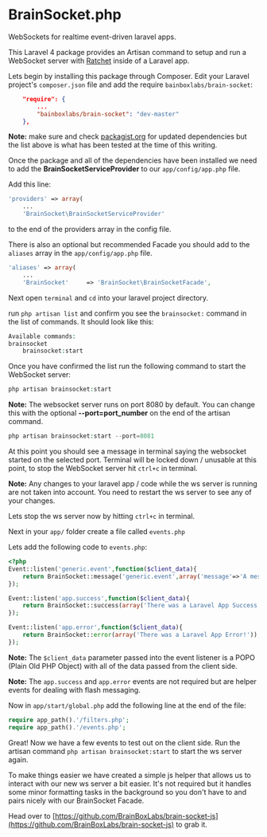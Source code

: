 BrainSocket.php
============

WebSockets for realtime event-driven laravel apps.

This Laravel 4 package provides an Artisan command to setup and run a WebSocket server
with [Ratchet](http://socketo.me/) inside of a Laravel app.

Lets begin by installing this package through Composer. Edit your Laravel project's `composer.json` file and add the require `bainboxlabs/brain-socket`:

```json
	"require": {
		...
		"bainboxlabs/brain-socket": "dev-master"
	},
```

**Note:** make sure and check [packagist.org](https://packagist.org) for updated dependencies but the list above is what has been tested at the time of this writing.

Once the package and all of the dependencies have been installed we need to add the **BrainSocketServiceProvider** to our `app/config/app.php` file.

Add this line:

```php
'providers' => array(
	...
	'BrainSocket\BrainSocketServiceProvider'
```

to the end of the providers array in the config file.

There is also an optional but recommended Facade you should add to the `aliases` array in the `app/config/app.php` file.

```php
'aliases' => array(
	...
	'BrainSocket'     => 'BrainSocket\BrainSocketFacade',
```

Next open `terminal` and `cd` into your laravel project directory.

run `php artisan list` and confirm you see the `brainsocket:` command in the list of commands. It should look like this:

```php
Available commands:
brainsocket
	brainsocket:start
```

Once you have confirmed the list run the following command to start the WebSocket server:

```php
php artisan brainsocket:start
```

**Note:** The websocket server runs on port 8080 by default. You can change this with the optional **--port=port_number** on the end of the artisan command.

```php
php artisan brainsocket:start --port=8081
```

At this point you should see a message in terminal saying the websocket started on the selected port. Terminal will be locked down / unusable at this point, to stop the WebSocket server
hit `ctrl+c` in terminal.

**Note:** Any changes to your laravel app / code while the ws server is running are not taken into account. You need to restart the ws server to see any of your changes.

Lets stop the ws server now by hitting `ctrl+c` in terminal.

Next in your `app/` folder create a file called `events.php`

Lets add the following code to `events.php`:

```php
<?php
Event::listen('generic.event',function($client_data){
	return BrainSocket::message('generic.event',array('message'=>'A message from a generic event fired in Laravel!'));
});

Event::listen('app.success',function($client_data){
	return BrainSocket::success(array('There was a Laravel App Success Event!'));
});

Event::listen('app.error',function($client_data){
	return BrainSocket::error(array('There was a Laravel App Error!'));
});
```

**Note:** The `$client_data` parameter passed into the event listener is a POPO (Plain Old PHP Object) with all of the data passed from the client side.

**Note:** The `app.success` and `app.error` events are not required but are helper events for dealing with flash messaging.

Now in `app/start/global.php` add the following line at the end of the file:

```php
require app_path().'/filters.php';
require app_path().'/events.php';
```

Great! Now we have a few events to test out on the client side. Run the artisan command `php artisan brainsocket:start` to start the ws server again.

To make things easier we have created a simple js helper that allows us to interact with our new ws server a bit easier.
It's not required but it handles some minor formatting tasks in the background so you don't have to and pairs nicely with our BrainSocket Facade.

Head over to [https://github.com/BrainBoxLabs/brain-socket-js](https://github.com/BrainBoxLabs/brain-socket-js) to grab it.